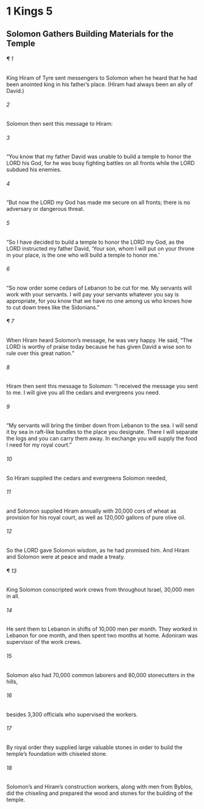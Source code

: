 # 1 Kings 5
## Solomon Gathers Building Materials for the Temple
###### ¶ 1
 King Hiram of Tyre sent messengers to Solomon when he heard that he had been anointed king in his father’s place. (Hiram had always been an ally of David.)
###### 2
Solomon then sent this message to Hiram:
###### 3
“You know that my father David was unable to build a temple to honor the LORD his God, for he was busy fighting battles on all fronts while the LORD subdued his enemies.
###### 4
“But now the LORD my God has made me secure on all fronts; there is no adversary or dangerous threat.
###### 5
“So I have decided to build a temple to honor the LORD my God, as the LORD instructed my father David, ‘Your son, whom I will put on your throne in your place, is the one who will build a temple to honor me.’
###### 6
“So now order some cedars of Lebanon to be cut for me. My servants will work with your servants. I will pay your servants whatever you say is appropriate, for you know that we have no one among us who knows how to cut down trees like the Sidonians.”
###### ¶ 7
When Hiram heard Solomon’s message, he was very happy. He said, “The LORD is worthy of praise today because he has given David a wise son to rule over this great nation.”
###### 8
Hiram then sent this message to Solomon: “I received the message you sent to me. I will give you all the cedars and evergreens you need.
###### 9
“My servants will bring the timber down from Lebanon to the sea. I will send it by sea in raft-like bundles to the place you designate. There I will separate the logs and you can carry them away. In exchange you will supply the food I need for my royal court.”
###### 10
So Hiram supplied the cedars and evergreens Solomon needed,
###### 11
and Solomon supplied Hiram annually with 20,000 cors of wheat as provision for his royal court, as well as 120,000 gallons of pure olive oil.
###### 12
So the LORD gave Solomon wisdom, as he had promised him. And Hiram and Solomon were at peace and made a treaty.
###### ¶ 13
King Solomon conscripted work crews from throughout Israel, 30,000 men in all.
###### 14
He sent them to Lebanon in shifts of 10,000 men per month. They worked in Lebanon for one month, and then spent two months at home. Adoniram was supervisor of the work crews.
###### 15
Solomon also had 70,000 common laborers and 80,000 stonecutters in the hills,
###### 16
besides 3,300 officials who supervised the workers.
###### 17
By royal order they supplied large valuable stones in order to build the temple’s foundation with chiseled stone.
###### 18
Solomon’s and Hiram’s construction workers, along with men from Byblos, did the chiseling and prepared the wood and stones for the building of the temple.
